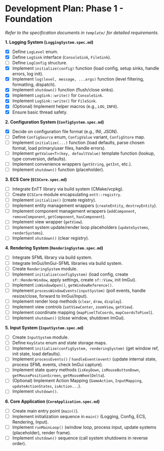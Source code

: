 # Development Plan: Phase 1 - Foundation

*Refer to the specification documents in `template/` for detailed requirements.*

**1. Logging System (`LoggingSystem.spec.md`)**
- [x] Define `LogLevel` enum.
- [x] Define `LogSink` interface (`ConsoleSink`, `FileSink`).
- [ ] Define `LogConfig` structure.
- [x] Implement `initialize(config)` function (load config, setup sinks, handle errors, log init).
- [x] Implement `log(level, message, ...args)` function (level filtering, formatting, dispatch).
- [x] Implement `shutdown()` function (flush/close sinks).
- [x] Implement `LogSink::write()` for `ConsoleSink`.
- [x] Implement `LogSink::write()` for `FileSink`.
- [x] (Optional) Implement helper macros (e.g., `LOG_INFO`).
- [x] Ensure basic thread safety.

**2. Configuration System (`ConfigSystem.spec.md`)**
- [x] Decide on configuration file format (e.g., INI, JSON).
- [ ] Define `ConfigSource` enum, `ConfigValue` variant, `ConfigStore` map.
- [ ] Implement `initialize(...)` function (load defaults, parse chosen format, load primary/user files, handle errors).
- [ ] Implement `getValue<T>(key, defaultValue)` template function (lookup, type conversion, defaults).
- [ ] Implement convenience wrappers (`getString`, `getInt`, etc.).
- [ ] Implement `shutdown()` function (placeholder).

**3. ECS Core (`ECSCore.spec.md`)**
- [ ] Integrate EnTT library via build system (CMake/vcpkg).
- [ ] Create `ECSCore` module encapsulating `entt::registry`.
- [ ] Implement `initialize()` (create registry).
- [ ] Implement entity management wrappers (`createEntity`, `destroyEntity`).
- [ ] Implement component management wrappers (`addComponent`, `removeComponent`, `getComponent`, `hasComponent`).
- [ ] Implement view wrapper (`getView`).
- [ ] Implement system update/render loop placeholders (`updateSystems`, `renderSystems`).
- [ ] Implement `shutdown()` (clear registry).

**4. Rendering System (`RenderingSystem.spec.md`)**
- [ ] Integrate SFML library via build system.
- [ ] Integrate ImGui/ImGui-SFML libraries via build system.
- [ ] Create `RenderingSystem` module.
- [ ] Implement `initialize(configSystem)` (load config, create `sf::RenderWindow`, apply settings, create `sf::View`, init ImGui).
- [ ] Implement `isWindowOpen()`, `getWindowReference()`.
- [ ] Implement `processWindowEvents(inputSystem)` (poll events, handle resize/close, forward to ImGui/Input).
- [ ] Implement render loop methods (`clear`, `draw`, `display`).
- [ ] Implement view controls (`setViewCenter`, `zoomView`, `getView`).
- [ ] Implement coordinate mapping (`mapPixelToCoords`, `mapCoordsToPixel`).
- [ ] Implement `shutdown()` (close window, shutdown ImGui).

**5. Input System (`InputSystem.spec.md`)**
- [ ] Create `InputSystem` module.
- [ ] Define `KeyState` enum and state storage maps.
- [ ] Implement `initialize(configSystem, renderingSystem)` (get window ref, init state, load defaults).
- [ ] Implement `processEvents()` / `handleEvent(event)` (update internal state, process SFML events, check ImGui capture).
- [ ] Implement state query methods (`isKeyDown`, `isMouseButtonDown`, `getMousePositionScreen`, `getMouseWheelDelta`).
- [ ] (Optional) Implement Action Mapping (`GameAction`, `InputMapping`, `updateActionStates`, `isAction...`).
- [ ] Implement `shutdown()`.

**6. Core Application (`CoreApplication.spec.md`)**
- [ ] Create main entry point (`main()`).
- [ ] Implement initialization sequence in `main()` (Logging, Config, ECS, Rendering, Input).
- [ ] Implement `runMainLoop()` (window loop, process input, update systems (placeholder), render frame).
- [ ] Implement `shutdown()` sequence (call system shutdowns in reverse order).
